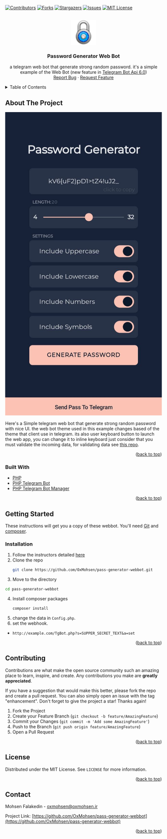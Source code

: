 <div id="top"></div>

[![Contributors][contributors-shield]][contributors-url]
[![Forks][forks-shield]][forks-url]
[![Stargazers][stars-shield]][stars-url]
[![Issues][issues-shield]][issues-url]
[![MIT License][license-shield]][license-url]

<br />
<div align="center">
  <a href="https://github.com/OxMohsen/pass-generator-webbot">
    <img src="web/icon.png" alt="Logo" width="80" height="80">
  </a>

<h3 align="center">Password Generator Web Bot</h3>

  <p align="center">
    a telegram web bot that generate strong random password. it's a simple example of the Web Bot (new feature in <a href="https://core.telegram.org/bots/api#april-16-2022">Telegram Bot Api 6.0</a>)
    <br />
    <a href="https://github.com/OxMohsen/pass-generator-webbot/issues">Report Bug</a>
    ·
    <a href="https://github.com/OxMohsen/pass-generator-webbot/issues">Request Feature</a>
  </p>
</div>

<details>
  <summary>Table of Contents</summary>
  <ol>
    <li>
      <a href="#about-the-project">About The Project</a>
      <ul>
        <li><a href="#built-with">Built With</a></li>
      </ul>
    </li>
    <li>
      <a href="#getting-started">Getting Started</a>
      <ul>
        <li><a href="#installation">Installation</a></li>
      </ul>
    </li>
    <li><a href="#contributing">Contributing</a></li>
    <li><a href="#license">License</a></li>
    <li><a href="#contact">Contact</a></li>
  </ol>
</details>


## About The Project

[![Password Generator Web Bot][product-screenshot]](https://github.com/OxMohsen/pass-generator-webbot)

Here's a Simple telegram web bot that generate strong random password with nice UI. the web bot theme used in this example changes based of the theme that client use in telegram.
its also user keyboard button to launch the web app, you can change it to inline keyboard just consider that you must validate the incoming data, for validating data see [this repo](https://github.com/OxMohsen/validating-data).

<p align="right">(<a href="#top">back to top</a>)</p>



### Built With

* [PHP](https://www.php.net/)
* [PHP Telegram Bot](https://github.com/php-telegram-bot/core)
* [PHP Telegram Bot Manager](https://github.com/php-telegram-bot/telegram-bot-manager)

<p align="right">(<a href="#top">back to top</a>)</p>



<!-- GETTING STARTED -->
## Getting Started

These instructions will get you a copy of these webbot.
You'll need [Git](https://git-scm.com) and [composer](https://getcomposer.org/download/).

### Installation

1. Follow the instructors detailed [here](https://github.com/php-telegram-bot/core#instructions)
2. Clone the repo
   ```sh
   git clone https://github.com/OxMohsen/pass-generator-webbot.git
   ```
3. Move to the directory
```sh
cd pass-generator-webbot
```
4. Install composer packages
   ```sh
   composer install
   ```
5. change the data in `Config.php`.
6. set the webhook.
- `http://example.com/TgBot.php?s=SUPPER_SECRET_TEXT&a=set`

<p align="right">(<a href="#top">back to top</a>)</p>

<!-- CONTRIBUTING -->
## Contributing

Contributions are what make the open source community such an amazing place to learn, inspire, and create. Any contributions you make are **greatly appreciated**.

If you have a suggestion that would make this better, please fork the repo and create a pull request. You can also simply open an issue with the tag "enhancement".
Don't forget to give the project a star! Thanks again!

1. Fork the Project
2. Create your Feature Branch (`git checkout -b feature/AmazingFeature`)
3. Commit your Changes (`git commit -m 'Add some AmazingFeature'`)
4. Push to the Branch (`git push origin feature/AmazingFeature`)
5. Open a Pull Request

<p align="right">(<a href="#top">back to top</a>)</p>



<!-- LICENSE -->
## License

Distributed under the MIT License. See `LICENSE` for more information.

<p align="right">(<a href="#top">back to top</a>)</p>



<!-- CONTACT -->
## Contact

Mohsen Falakedin - oxmohsen@oxmohsen.ir

Project Link: [https://github.com/OxMohsen/pass-generator-webbot](https://github.com/OxMohsen/pass-generator-webbot)

<p align="right">(<a href="#top">back to top</a>)</p>


<!-- MARKDOWN LINKS & IMAGES -->
<!-- https://www.markdownguide.org/basic-syntax/#reference-style-links -->
[contributors-shield]: https://img.shields.io/github/contributors/OxMohsen/pass-generator-webbot.svg?style=for-the-badge
[contributors-url]: https://github.com/OxMohsen/pass-generator-webbot/graphs/contributors
[forks-shield]: https://img.shields.io/github/forks/OxMohsen/pass-generator-webbot.svg?style=for-the-badge
[forks-url]: https://github.com/OxMohsen/pass-generator-webbot/network/members
[stars-shield]: https://img.shields.io/github/stars/OxMohsen/pass-generator-webbot.svg?style=for-the-badge
[stars-url]: https://github.com/OxMohsen/pass-generator-webbot/stargazers
[issues-shield]: https://img.shields.io/github/issues/OxMohsen/pass-generator-webbot.svg?style=for-the-badge
[issues-url]: https://github.com/OxMohsen/pass-generator-webbot/issues
[license-shield]: https://img.shields.io/github/license/OxMohsen/pass-generator-webbot.svg?style=for-the-badge
[license-url]: https://github.com/OxMohsen/pass-generator-webbot/blob/master/LICENSE
[product-screenshot]: screenshot.jpg
